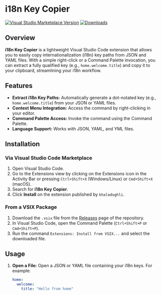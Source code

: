 # i18n Key Copier

[![Visual Studio Marketplace Version](https://img.shields.io/visual-studio-marketplace/v/khaledoghli.i18n-key-copier.svg?style=flat)](https://marketplace.visualstudio.com/items?itemName=khaledoghli.i18n-key-copier)
[![Downloads](https://img.shields.io/visual-studio-marketplace/d/khaledoghli.i18n-key-copier.svg?style=flat)](https://marketplace.visualstudio.com/items?itemName=khaledoghli.i18n-key-copier)

## Overview

**i18n Key Copier** is a lightweight Visual Studio Code extension that allows you to easily copy internationalization (i18n) key paths from JSON and YAML files. With a simple right-click or a Command Palette invocation, you can extract a fully qualified key (e.g., `home.welcome.title`) and copy it to your clipboard, streamlining your i18n workflow.

## Features

- **Extract i18n Key Paths:** Automatically generate a dot-notated key (e.g., `home.welcome.title`) from your JSON or YAML files.
- **Context Menu Integration:** Access the command by right-clicking in your editor.
- **Command Palette Access:** Invoke the command using the Command Palette.
- **Language Support:** Works with JSON, YAML, and YML files.

## Installation

### Via Visual Studio Code Marketplace

1. Open Visual Studio Code.
2. Go to the Extensions view by clicking on the Extensions icon in the Activity Bar or pressing `Ctrl+Shift+X` (Windows/Linux) or `Cmd+Shift+X` (macOS).
3. Search for **i18n Key Copier**.
4. Click **Install** on the extension published by `khaledoghli`.

### From a VSIX Package

1. Download the `.vsix` file from the [Releases](#) page of the repository.
2. In Visual Studio Code, open the Command Palette (`Ctrl+Shift+P` or `Cmd+Shift+P`).
3. Run the command `Extensions: Install from VSIX...` and select the downloaded file.

## Usage

1. **Open a File:**
   Open a JSON or YAML file containing your i18n keys. For example:

   ```yaml
   home:
     welcome:
       title: "Hello from home"